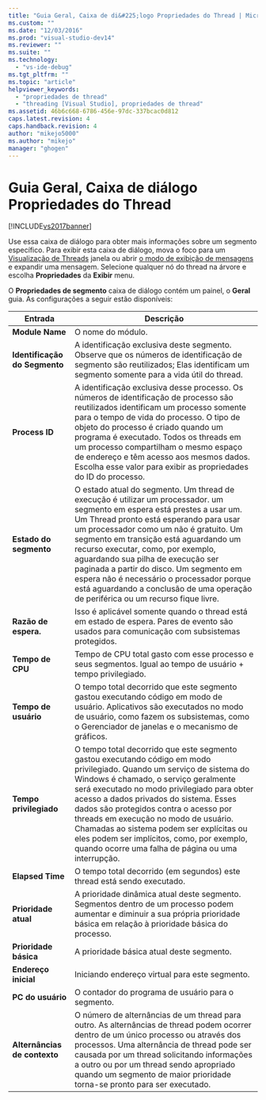 ```yaml
---
title: "Guia Geral, Caixa de di&#225;logo Propriedades do Thread | Microsoft Docs"
ms.custom: ""
ms.date: "12/03/2016"
ms.prod: "visual-studio-dev14"
ms.reviewer: ""
ms.suite: ""
ms.technology: 
  - "vs-ide-debug"
ms.tgt_pltfrm: ""
ms.topic: "article"
helpviewer_keywords: 
  - "propriedades de thread"
  - "threading [Visual Studio], propriedades de thread"
ms.assetid: 46b6c668-6786-456e-97dc-337bcac0d812
caps.latest.revision: 4
caps.handback.revision: 4
author: "mikejo5000"
ms.author: "mikejo"
manager: "ghogen"
---
```

# Guia Geral, Caixa de di&#225;logo Propriedades do Thread
[!INCLUDE[vs2017banner](../code-quality/includes/vs2017banner.md)]

Use essa caixa de diálogo para obter mais informações sobre um segmento específico.  Para exibir esta caixa de diálogo, mova o foco para um  [Visualização de Threads](../debugger/threads-view.md) janela ou abrir  [o modo de exibição de mensagens](../debugger/messages-view.md) e expandir uma mensagem.  Selecione qualquer nó do thread na árvore e escolha  **Propriedades** da  **Exibir** menu.  
  
 O  **Propriedades de segmento** caixa de diálogo contém um painel, o  **Geral** guia.  As configurações a seguir estão disponíveis:  
  
|Entrada|Descrição|  
|-------------|---------------|  
|**Module Name**|O nome do módulo.|  
|**Identificação do Segmento**|A identificação exclusiva deste segmento.  Observe que os números de identificação de segmento são reutilizados; Elas identificam um segmento somente para a vida útil do thread.|  
|**Process ID**|A identificação exclusiva desse processo.  Os números de identificação de processo são reutilizados identificam um processo somente para o tempo de vida do processo.  O tipo de objeto do processo é criado quando um programa é executado.  Todos os threads em um processo compartilham o mesmo espaço de endereço e têm acesso aos mesmos dados.  Escolha esse valor para exibir as propriedades do ID do processo.|  
|**Estado do segmento**|O estado atual do segmento.  Um thread de execução é utilizar um processador. um segmento em espera está prestes a usar um.  Um Thread pronto está esperando para usar um processador como um não é gratuito.  Um segmento em transição está aguardando um recurso executar, como, por exemplo, aguardando sua pilha de execução ser paginada a partir do disco.  Um segmento em espera não é necessário o processador porque está aguardando a conclusão de uma operação de periférica ou um recurso fique livre.|  
|**Razão de espera.**|Isso é aplicável somente quando o thread está em estado de espera.  Pares de evento são usados para comunicação com subsistemas protegidos.|  
|**Tempo de CPU**|Tempo de CPU total gasto com esse processo e seus segmentos.  Igual ao tempo de usuário \+ tempo privilegiado.|  
|**Tempo de usuário**|O tempo total decorrido que este segmento gastou executando código em modo de usuário.  Aplicativos são executados no modo de usuário, como fazem os subsistemas, como o Gerenciador de janelas e o mecanismo de gráficos.|  
|**Tempo privilegiado**|O tempo total decorrido que este segmento gastou executando código em modo privilegiado.  Quando um serviço de sistema do Windows é chamado, o serviço geralmente será executado no modo privilegiado para obter acesso a dados privados do sistema.  Esses dados são protegidos contra o acesso por threads em execução no modo de usuário.  Chamadas ao sistema podem ser explícitas ou eles podem ser implícitos, como, por exemplo, quando ocorre uma falha de página ou uma interrupção.|  
|**Elapsed Time**|O tempo total decorrido \(em segundos\) este thread está sendo executado.|  
|**Prioridade atual**|A prioridade dinâmica atual deste segmento.  Segmentos dentro de um processo podem aumentar e diminuir a sua própria prioridade básica em relação à prioridade básica do processo.|  
|**Prioridade básica**|A prioridade básica atual deste segmento.|  
|**Endereço inicial**|Iniciando endereço virtual para este segmento.|  
|**PC do usuário**|O contador do programa de usuário para o segmento.|  
|**Alternâncias de contexto**|O número de alternâncias de um thread para outro.  As alternâncias de thread podem ocorrer dentro de um único processo ou através dos processos.  Uma alternância de thread pode ser causada por um thread solicitando informações a outro ou por um thread sendo apropriado quando um segmento de maior prioridade torna\-se pronto para ser executado.|